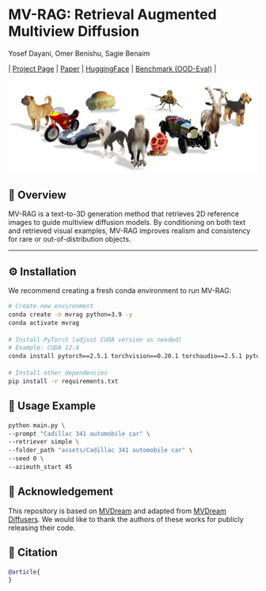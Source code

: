 # MV-RAG: Retrieval Augmented Multiview Diffusion
Yosef Dayani, Omer Benishu, Sagie Benaim

| [Project Page](https://yosefdayani.github.io/MV-RAG/) | [Paper](https://arxiv.org/) | [HuggingFace]() | [Benchmark (OOD-Eval)]() |

![teaser](assets/preview.png)

## 📌 Overview
MV-RAG is a text-to-3D generation method that retrieves 2D reference images to guide multiview diffusion models. By conditioning on both text and retrieved visual examples, MV-RAG improves realism and consistency for rare or out-of-distribution objects.

---

## ⚙️ Installation

We recommend creating a fresh conda environment to run MV-RAG:

```bash
# Create new environment
conda create -n mvrag python=3.9 -y
conda activate mvrag

# Install PyTorch (adjust CUDA version as needed)
# Example: CUDA 12.4
conda install pytorch==2.5.1 torchvision==0.20.1 torchaudio==2.5.1 pytorch-cuda=12.4 -c pytorch -c nvidia

# Install other dependencies
pip install -r requirements.txt
```

## 🚀 Usage Example
```bash
python main.py \
--prompt "Cadillac 341 automobile car" \
--retriever simple \
--folder_path "assets/Cadillac 341 automobile car" \
--seed 0 \
--azimuth_start 45
```


## 🙌 Acknowledgement
This repository is based on [MVDream](https://github.com/bytedance/MVDream) and adapted from [MVDream Diffusers](https://github.com/ashawkey/mvdream_diffusers). We would like to thank the authors of these works for publicly releasing their code.

## 📖 Citation
``` bibtex
@article{
}
```
